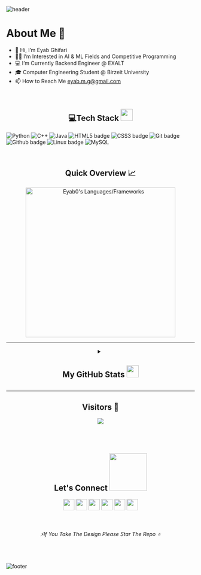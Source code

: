 <!---
![header](https://capsule-render.vercel.app/api?type=wave&color=gradient&height=280&section=header&text=Hi%20there%20👋&fontSize=90)
--->
![header](https://capsule-render.vercel.app/api?type=waving&color=gradient&height=280&section=header&text=Hi%20there%20%F0%9F%91%8B&fontSize=90)



 
<h1>About Me 📌</h1>

- 👋 Hi, I’m Eyab Ghifari
- 👨‍💻 I’m Interested in AI & ML Fields and Competitive Programming
- 💻 I’m Currently Backend Engineer @ EXALT
- 🎓 Computer Engineering  Student @ Birzeit University
- 📫 How to Reach Me eyab.m.g@gmail.com


<!---
Eyab0/Eyab0 is a ✨ special ✨ repository because its `README.md` (this file) appears on your GitHub profile.
You can click the Preview link to take a look at your changes.
--->

<br /> 

<h2 align="center"> 💻Tech Stack <img src = "https://media2.giphy.com/media/QssGEmpkyEOhBCb7e1/giphy.gif?cid=ecf05e47a0n3gi1bfqntqmob8g9aid1oyj2wr3ds3mg700bl&rid=giphy.gif" width = "32"> </h2>
 
 ![Python](https://img.shields.io/badge/python-3670A0?style=for-the-badge&logo=python&logoColor=ffdd54) ![C++](https://img.shields.io/badge/c++-%2300599C.svg?style=for-the-badge&logo=c%2B%2B&logoColor=white) ![Java](https://img.shields.io/badge/java-%23ED8B00.svg?style=for-the-badge&logo=java&logoColor=white) ![HTML5 badge](https://img.shields.io/badge/HTML5-E34F26?style=for-the-badge&logo=html5&logoColor=white) ![CSS3 badge](https://img.shields.io/badge/CSS3-1572B6?style=for-the-badge&logo=css3&logoColor=white)    ![Git badge](https://img.shields.io/badge/GIT-F05032?style=for-the-badge&logo=git&logoColor=white) ![Github badge](https://img.shields.io/badge/GitHub-100000?style=for-the-badge&logo=github&logoColor=white) ![Linux badge](https://img.shields.io/badge/Linux-FCC624?style=for-the-badge&logo=linux&logoColor=black) ![MySQL](https://img.shields.io/badge/mysql-%2300f.svg?style=for-the-badge&logo=mysql&logoColor=white)



<br />
<h2 align="center"> Quick Overview 📈</h2>
<p align = "center">
  <img src = "https://github-readme-stats.vercel.app/api/top-langs?username=eyab0&show_icons=true&count_private=true&locale=en&layout=compact&langs_count=10&hide_border=true&bg_color=151515&title_color=FB8C00&text_color=fff&icon_color=fff" alt = "Eyab0's Languages/Frameworks" width = 400 />

 *** 
 
 <details align="center">
<summary><h2>My GitHub Stats <img src='https://media1.giphy.com/media/du3J3cXyzhj75IOgvA/giphy.gif?cid=ecf05e47x2g034i9pzwtzzsd3xgg2w9nr94t4tflbbgo3008&rid=giphy.gif' width='32'></h2></summary>
<table>
  <thead>
 </p>
<center>
<p align = "center">
  <img src = "https://github-readme-stats.vercel.app/api?username=eyab0&count_private=true&theme=dark&hide_border=true" alt = "Eyab0's Contribution" width = 400 >
  <img src = "https://github-readme-streak-stats.herokuapp.com?user=eyab0&theme=dark&hide_border=true" alt = "Eyab0's Rating" width = 400 >
  </center>
</p>
<p align = "center">
  <img src = "https://github-profile-summary-cards.vercel.app/api/cards/profile-details?username=eyab0&theme=monokai" alt = "Eyab0's profile Summary" width = 750 >
  </center>
</p>
<br />
</table>
</details>
 
 *** 
 
<h2 align="center">Visitors 👀</h2>
<div align="center" >
  <img src="https://profile-counter.glitch.me/eyab0/count.svg"></img>
</div>

<br /><br />
<h2 align="center">Let's Connect <img src='https://raw.githubusercontent.com/ShahriarShafin/ShahriarShafin/main/Assets/handshake.gif' width="100"></h2> 
<p align="center">
  <a href = "mailto:eyab.m.g@gmail.com"><img src = "https://img.shields.io/badge/Gmail-D14836?style=for-the-badge&logo=gmail&logoColor=white" height = 30></a>
  <a href = "https://bit.ly/3kzvIFf"><img src = "https://img.shields.io/badge/LinkedIn-0077B5?style=for-the-badge&logo=linkedin&logoColor=white"     height = 30></a>
  <a href = "https://bit.ly/371iRUx"><img src = "https://img.shields.io/badge/-Hackerrank-BA94C?style=for-the-badge&logo=HackerRank&logoColor=white&color=black" height = 30></a>
 <a href = "https://bit.ly/3y6FCoM"><img src = "https://img.shields.io/badge/Codeforces-445f9d?style=for-the-badge&logo=Codeforces&logoColor=white" height = 30></a>
  <a href = "https://bit.ly/3OMs87s"><img src = "https://img.shields.io/badge/-LeetCode-FFA116?style=for-the-badge&logo=LeetCode&logoColor=black" height = 30></a>
  <a href = "https://bit.ly/2UqT6Kt"><img src = "https://img.shields.io/badge/Twitter-1DA1F2?style=for-the-badge&logo=twitter&logoColor=white" height = 30></a>
  
 
 
</p>
<br />
<h6 align="center" ><i>⚡If You Take The Design Please Star The Repo ⭐</i></h6>
<br />

![footer](https://capsule-render.vercel.app/api?type=waving&color=gradient&height=150&section=footer)
